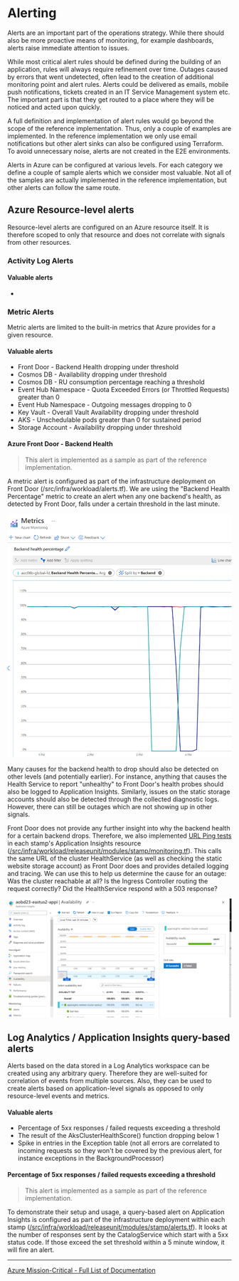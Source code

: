 # Alerting

Alerts are an important part of the operations strategy. While there should also be more proactive means of monitoring, for example dashboards, alerts raise immediate attention to issues.

While most critical alert rules should be defined during the building of an application, rules will always require refinement over time. Outages caused by errors that went undetected, often lead to the creation of additional monitoring point and alert rules.
Alerts could be delivered as emails, mobile push notifications, tickets created in an IT Service Management system etc. The important part is that they get routed to a place where they will be noticed and acted upon quickly.

A full definition and implementation of alert rules would go beyond the scope of the reference implementation. Thus, only a couple of examples are implemented. In the reference implementation we only use email notifications but other alert sinks can also be configured using Terraform. To avoid unnecessary noise, alerts are not created in the E2E environments.

Alerts in Azure can be configured at various levels. For each category we define a couple of sample alerts which we consider most valuable. Not all of the samples are actually implemented in the reference implementation, but other alerts can follow the same route.

## Azure Resource-level alerts

Resource-level alerts are configured on an Azure resource itself. It is therefore scoped to only that resource and does not correlate with signals from other resources.

### Activity Log Alerts

#### Valuable alerts

-

### Metric Alerts

Metric alerts are limited to the built-in metrics that Azure provides for a given resource.

#### Valuable alerts

- Front Door - Backend Health dropping under threshold
- Cosmos DB - Availability dropping under threshold
- Cosmos DB - RU consumption percentage reaching a threshold
- Event Hub Namespace - Quota Exceeded Errors (or Throttled Requests) greater than 0
- Event Hub Namespace - Outgoing messages dropping to 0
- Key Vault - Overall Vault Availability dropping under threshold
- AKS - Unschedulable pods greater than 0 for sustained period
- Storage Account - Availability dropping under threshold

#### Azure Front Door - Backend Health

> This alert is implemented as a sample as part of the reference implementation.

A metric alert is configured as part of the infrastructure deployment on Front Door (/src/infra/workload/alerts.tf). We are using the "Backend Health Percentage" metric to create an alert when any one backend's health, as detected by Front Door, falls under a certain threshold in the last minute.

![Backend Health Metric](/docs/media/monitoring-fd-backend-health.png)

Many causes for the backend health to drop should also be detected on other levels (and potentially earlier). For instance, anything that causes the Health Service to report "unhealthy" to Front Door's health probes should also be logged to Application Insights. Similarly, issues on the static storage accounts should also be detected through the collected diagnostic logs. However, there can still be outages which are not showing up in other signals.

Front Door does not provide any further insight into why the backend health for a certain backend drops. Therefore, we also implemented [URL Ping tests](https://docs.microsoft.com/azure/azure-monitor/app/monitor-web-app-availability) in each stamp's Application Insights resource ([/src/infra/workload/releaseunit/modules/stamp/monitoring.tf](/src/infra/workload/releaseunit/modules/stamp/monitoring.tf)). This calls the same URL of the cluster HealthService (as well as checking the static website storage account) as Front Door does and provides detailed logging and tracing. We can use this to help us determine the cause for an outage: Was the cluster reachable at all? Is the Ingress Controller routing the request correctly? Did the HealthService respond with a 503 response?

![Application Insights URL Ping test](/docs/media/monitoring-appi-url-pingtest.png)

## Log Analytics / Application Insights query-based alerts

Alerts based on the data stored in a Log Analytics workspace can be created using any arbitrary query. Therefore they are well-suited for correlation of events from multiple sources. Also, they can be used to create alerts based on application-level signals as opposed to only resource-level events and metrics.

#### Valuable alerts

- Percentage of 5xx responses / failed requests exceeding a threshold
- The result of the AksClusterHealthScore() function dropping below 1
- Spike in entries in the Exception table (not all errors are correlated to incoming requests so they won't be covered by the previous alert, for instance exceptions in the BackgroundProcessor)

#### Percentage of 5xx responses / failed requests exceeding a threshold

> This alert is implemented as a sample as part of the reference implementation.

To demonstrate their setup and usage, a query-based alert on Application Insights is configured as part of the infrastructure deployment within each stamp ([/src/infra/workload/releaseunit/modules/stamp/alerts.tf](/src/infra/workload/releaseunit/modules/stamp/alerts.tf)). It looks at the number of responses sent by the CatalogService which start with a 5xx status code. If those exceed the set threshold within a 5 minute window, it will fire an alert.

---
[Azure Mission-Critical - Full List of Documentation](/docs/README.md)